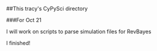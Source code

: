 ##This tracy's CyPySci directory 

###For Oct 21

I will work on scripts to parse simulation files for RevBayes 

I finished!
